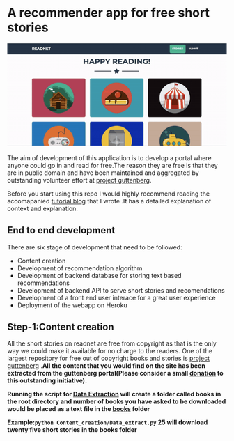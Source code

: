 # A recommender app for free short stories

![](usage_demo.gif)

The aim of development of this application is to develop a portal where anyone could go in and read for free.The reason they are free is that they are in public domain and have been maintained and aggregated by outstanding volunteer effort at [project guttenberg](https://www.gutenberg.org/).

Before you start using this repo I would highly recommend reading the accomapanied [tutorial blog](https://medium.com/analytics-vidhya/tutorial-on-development-of-an-ai-engine-for-recommending-great-short-stories-2e136b3afa27) that I wrote .It has a detailed explanation of context and explanation.

## End to end development

There are six stage of development that need to be followed:

- Content creation
- Development of recommendation algorithm
- Development of backend database for storing text based recommendations
- Development of backend API to serve short stories and recomendations
- Development of a front end user interace for a great user experience
- Deployment of the webapp on Heroku

## Step-1:Content creation

All the short stories on readnet are free from copyright as that is the only way we could make it available for no charge to the readers. One of the largest repository for free out of copyright books and stories is [project guttenberg](https://www.gutenberg.org/) .<b>All the content that you would find on the site has been extracted from the guttenberg portal(Please consider a small [donation](https://www.gutenberg.org/wiki/Gutenberg:Project_Gutenberg_Needs_Your_Donation) to this outstanding initiative)<b>.

Running the script for [Data Extraction](Content_creation/Data_extract.py) will create a folder called books in the root directory and number of books you have asked to be downloaded would be placed as a text file in the [books](books) folder

Example:`python Content_creation/Data_extract.py` 25 will download twenty five short stories in the books folder
